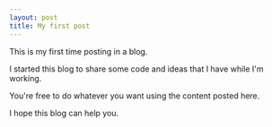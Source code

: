 ```yaml
---
layout: post
title: My first post
---
```


This is my first time posting in a blog. 

I started this blog to share some code and ideas that I have while I'm working.

You're free to do whatever you want using the content posted here.

I hope this blog can help you.
